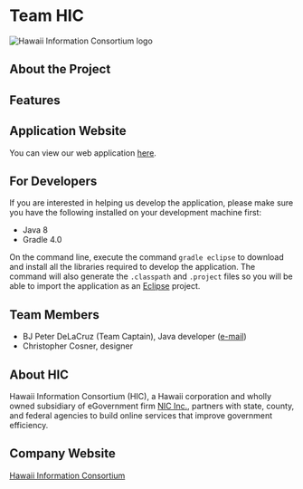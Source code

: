 # Team HIC

![Hawaii Information Consortium logo](http://www.bjpeterdelacruz.com/images/hic.png)

## About the Project

## Features

## Application Website

You can view our web application [here](http://test-ohagrants.ehawaii.gov/ohagrants).

## For Developers

If you are interested in helping us develop the application, please make sure you have
the following installed on your development machine first:

- Java 8
- Gradle 4.0

On the command line, execute the command `gradle eclipse` to download and install all
the libraries required to develop the application. The command will also generate the
`.classpath` and `.project` files so you will be able to import the application as an
[Eclipse](https://eclipse.org) project.

## Team Members

- BJ Peter DeLaCruz (Team Captain), Java developer ([e-mail](bjpeter@ehawaii.gov))
- Christopher Cosner, designer

## About HIC

Hawaii Information Consortium (HIC), a Hawaii corporation and wholly owned subsidiary
of eGovernment firm [NIC Inc.](http://www.egov.com), partners with state, county, and
federal agencies to build online services that improve government efficiency.

## Company Website

[Hawaii Information Consortium](http://hic.ehawaii.gov)